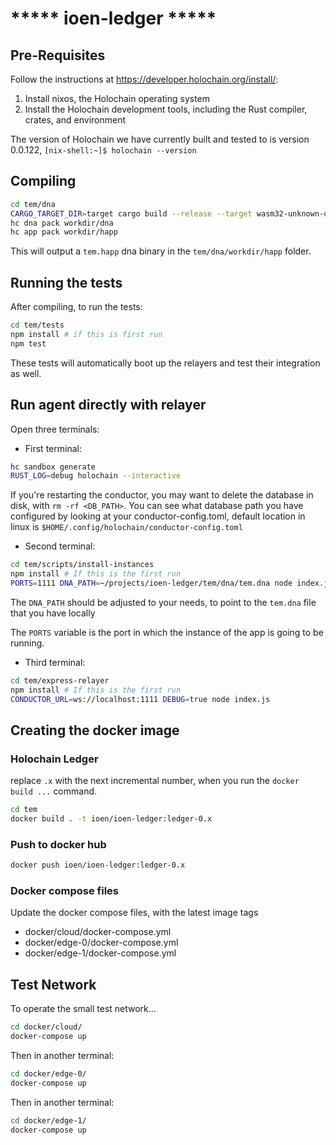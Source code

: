 # ***** ioen-ledger *****


## Pre-Requisites

Follow the instructions at https://developer.holochain.org/install/:
1. Install nixos, the Holochain operating system
2. Install the Holochain development tools, including the Rust compiler, crates, and environment

The version of Holochain we have currently built and tested to is version 0.0.122, 
```[nix-shell:~]$ holochain --version```

## Compiling

```bash
cd tem/dna
CARGO_TARGET_DIR=target cargo build --release --target wasm32-unknown-unknown
hc dna pack workdir/dna
hc app pack workdir/happ
```

This will output a `tem.happ` dna binary in the `tem/dna/workdir/happ` folder.

## Running the tests

After compiling, to run the tests:

```bash
cd tem/tests
npm install # if this is first run
npm test
```

These tests will automatically boot up the relayers and test their integration as well.

## Run agent directly with relayer

Open three terminals:

- First terminal:
```bash
hc sandbox generate 
RUST_LOG=debug holochain --interactive
```

If you're restarting the conductor, you may want to delete the database in disk, with `rm -rf <DB_PATH>`. You can see what database path you have configured by looking at your conductor-config.toml, default location in linux is `$HOME/.config/holochain/conductor-config.toml`

- Second terminal:
```bash
cd tem/scripts/install-instances
npm install # If this is the first run
PORTS=1111 DNA_PATH=~/projects/ioen-ledger/tem/dna/tem.dna node index.js
```

The `DNA_PATH` should be adjusted to your needs, to point to the `tem.dna` file that you have locally

The `PORTS` variable is the port in which the instance of the app is going to be running.

- Third terminal:
```bash
cd tem/express-relayer
npm install # If this is the first run
CONDUCTOR_URL=ws://localhost:1111 DEBUG=true node index.js
```

## Creating the docker image

### Holochain Ledger

replace `.x` with the next incremental number, when you run the `docker build ...` command.

```bash
cd tem
docker build . -t ioen/ioen-ledger:ledger-0.x
```

### Push to docker hub

```bash
docker push ioen/ioen-ledger:ledger-0.x
```

### Docker compose files

Update the docker compose files, with the latest image tags
- docker/cloud/docker-compose.yml
- docker/edge-0/docker-compose.yml
- docker/edge-1/docker-compose.yml

## Test Network

To operate the small test network...

```bash
cd docker/cloud/
docker-compose up
```

Then in another terminal:

```bash
cd docker/edge-0/
docker-compose up
```

Then in another terminal:

```bash
cd docker/edge-1/
docker-compose up
```

